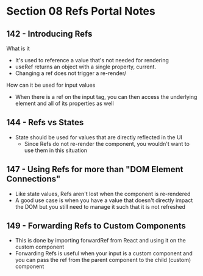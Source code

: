 # Section 08 Refs Portal Notes

## 142 - Introducing Refs

What is it

-   It's used to reference a value that's not needed for rendering
-   useRef returns an object with a single property, current.
-   Changing a ref does not trigger a re-render/

How can it be used for input values

-   When there is a ref on the input tag, you can then access the underlying element and all of its properties as well

## 144 - Refs vs States

-   State should be used for values that are directly reflected in the UI
    -   Since Refs do not re-render the component, you wouldn't want to use them in this situation

## 147 - Using Refs for more than "DOM Element Connections"

-   Like state values, Refs aren't lost when the component is re-rendered
-   A good use case is when you have a value that doesn't directly impact the DOM but you still need to manage it such that it is not refreshed

## 149 - Forwarding Refs to Custom Components

-   This is done by importing forwardRef from React and using it on the custom component
-   Forwarding Refs is useful when your input is a custom component and you can pass the ref from the parent component to the child (custom) component
